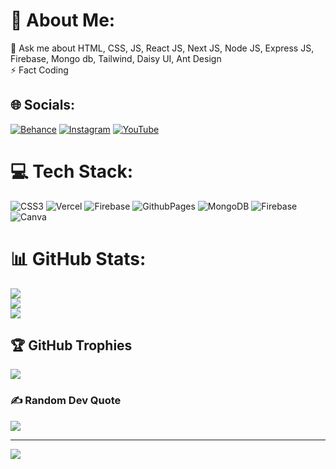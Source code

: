 # 💫 About Me:
💬 Ask me about HTML, CSS, JS, React JS, Next JS, Node JS, Express JS, Firebase, Mongo db, Tailwind, Daisy UI, Ant Design <br>⚡ Fact Coding


## 🌐 Socials:
[![Behance](https://img.shields.io/badge/Behance-1769ff?logo=behance&logoColor=white)](https://behance.net/Shamoil) [![Instagram](https://img.shields.io/badge/Instagram-%23E4405F.svg?logo=Instagram&logoColor=white)](https://instagram.com/shamoil_khan_sk) [![YouTube](https://img.shields.io/badge/YouTube-%23FF0000.svg?logo=YouTube&logoColor=white)](https://youtube.com/@UCRDHScsc3BxGM5xV-khaKqQ) 

# 💻 Tech Stack:
![CSS3](https://img.shields.io/badge/css3-%231572B6.svg?style=for-the-badge&logo=css3&logoColor=white) ![Vercel](https://img.shields.io/badge/vercel-%23000000.svg?style=for-the-badge&logo=vercel&logoColor=white) ![Firebase](https://img.shields.io/badge/firebase-%23039BE5.svg?style=for-the-badge&logo=firebase) ![GithubPages](https://img.shields.io/badge/github%20pages-121013?style=for-the-badge&logo=github&logoColor=white) ![MongoDB](https://img.shields.io/badge/MongoDB-%234ea94b.svg?style=for-the-badge&logo=mongodb&logoColor=white) ![Firebase](https://img.shields.io/badge/firebase-a08021?style=for-the-badge&logo=firebase&logoColor=ffcd34) ![Canva](https://img.shields.io/badge/Canva-%2300C4CC.svg?style=for-the-badge&logo=Canva&logoColor=white)
# 📊 GitHub Stats:
![](https://github-readme-stats.vercel.app/api?username=Shamoil&theme=radical&hide_border=false&include_all_commits=false&count_private=true)<br/>
![](https://github-readme-streak-stats.herokuapp.com/?user=Shamoil&theme=radical&hide_border=false)<br/>
![](https://github-readme-stats.vercel.app/api/top-langs/?username=Shamoil&theme=radical&hide_border=false&include_all_commits=false&count_private=true&layout=compact)

## 🏆 GitHub Trophies
![](https://github-profile-trophy.vercel.app/?username=Shamoil&theme=radical&no-frame=false&no-bg=false&margin-w=4)

### ✍️ Random Dev Quote
![](https://quotes-github-readme.vercel.app/api?type=horizontal&theme=radical)

---
[![](https://visitcount.itsvg.in/api?id=Shamoil&icon=0&color=0)](https://visitcount.itsvg.in)

<!-- Proudly created with GPRM ( https://gprm.itsvg.in ) -->
